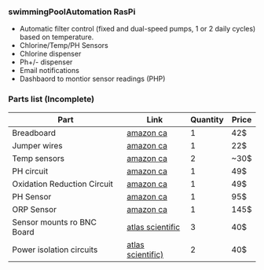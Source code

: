 ### swimmingPoolAutomation RasPi


- Automatic filter control (fixed and dual-speed pumps, 1 or 2 daily cycles) based on temperature.
- Chlorine/Temp/PH Sensors
- Chlorine dispenser
- Ph+/- dispenser
- Email notifications
- Dashbaord to montior sensor readings (PHP)

### Parts list (Incomplete)

| Part | Link | Quantity | Price | 
| ------------- | ------------- |------------- |------------- |
| Breadboard  | [amazon ca](https://www.amazon.ca/dp/B0084A7PI8/ref=as_li_ss_tl?s=industrial&keywords=breadboard&ie=UTF8&sr=1-5&linkCode=gs2&linkId=b1bdaace2827ddd90d35b0d3720d8a26&tag=myhydropica-20) | 1| 42$|
| Jumper wires |  [amazon ca](https://www.amazon.ca/dp/B017NEGTXC/ref=as_li_ss_tl?s=industrial&keywords=breadboard+jumper+wires&ie=UTF8&sr=1-3&linkCode=gs2&linkId=153d15b5b659260940a688d8f3a32dc7&tag=myhydropica-20) | 1 |22$|
| Temp sensors | [amazon ca](https://www.amazon.ca/dp/B00CHEZ250/ref=as_li_ss_tl?s=industrial&keywords=temperature+sensor+ds18b20&ie=UTF8&sr=1-2&linkCode=gs2&linkId=c78b991a44d7b9934373983d105b62b9&tag=myhydropica-20) | 2 |~30$ |
| PH circuit | [amazon ca](https://www.amazon.ca/dp/B00641R1PQ/ref=as_li_ss_tl?s=industrial&keywords=atlas+scientific&ie=UTF8&sr=1-2&linkCode=gs2&linkId=8bbd86b0f7c3b7f6f1e2d964d48a2e30&tag=myhydropica-20)|1 | 49$ |
|Oxidation Reduction Circuit | [amazon ca](https://www.amazon.ca/dp/B0078WOD2Y/ref=as_li_ss_tl?psc=1&_encoding=UTF8&pd_rd_wg=EggZA&pd_rd_i=B0078WOD2Y&pd_rd_w=SmgPl&refRID=BVNP4K5H98KC26PM52FP&pd_rd_r=BVNP4K5H98KC26PM52FP&linkCode=gs2&linkId=77857f33c07a7df48abaa329f6bdf94a&tag=myhydropica-20)| 1 | 49$ |
| PH Sensor | [amazon ca](https://www.amazon.ca/dp/B00YD81JS2/ref=as_li_ss_tl?s=industrial&keywords=atlas+scientific&ie=UTF8&sr=1-10&linkCode=gs2&linkId=4a08570c3ed0ec01f7f1629740e877ea&tag=myhydropica-20)| 1 | 95$|
| ORP Sensor | [amazon ca](https://www.amazon.ca/dp/B00A7GUBXS/ref=as_li_ss_tl?s=industrial&keywords=atlas+scientific&ie=UTF8&sr=1-11&linkCode=gs2&linkId=d9eed73719fc5f87661e360559698bb1&tag=myhydropica-20)| 1 | 145$|
|Sensor mounts ro BNC Board| [atlas scientific](https://atlas-scientific.com/carrier-boards/ezo-carrier-board/)|3| 40$|
|Power isolation circuits| [atlas scientific) ](https://atlas-scientific.com/ezo-accessories/basic-ezo-inline-voltage-isolator/)|2| 40$|








